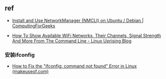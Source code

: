 ## ref

- [Install and Use NetworkManager (NMCLI) on Ubuntu / Debian | ComputingForGeeks](https://computingforgeeks.com/install-and-use-networkmanager-nmcli-on-ubuntu-debian/)

- [How To Show Available WiFi Networks, Their Channels, Signal Strength And More From The Command Line - Linux Uprising Blog](https://www.linuxuprising.com/2019/11/how-to-show-available-wifi-networks.html)

### 安装ifconfig

- [How to Fix the "ifconfig: command not found" Error in Linux (makeuseof.com)](https://www.makeuseof.com/fix-ifconfig-command-not-found-error-linux/)